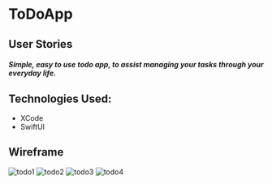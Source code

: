 # ToDoApp

## User Stories
##### Simple, easy to use todo app, to assist managing your tasks through your everyday life.

## Technologies Used:
* XCode
* SwiftUI

## Wireframe

![todo1](https://user-images.githubusercontent.com/57570278/105828668-426bb000-5f78-11eb-93d1-1be5c06d135c.png)
![todo2](https://user-images.githubusercontent.com/57570278/105828688-47c8fa80-5f78-11eb-90eb-d08dfae6a004.png)
![todo3](https://user-images.githubusercontent.com/57570278/105828697-4a2b5480-5f78-11eb-8fe7-51673d668c2c.png)
![todo4](https://user-images.githubusercontent.com/57570278/105828705-4c8dae80-5f78-11eb-8e38-b5ae4ca1eb2a.png)
